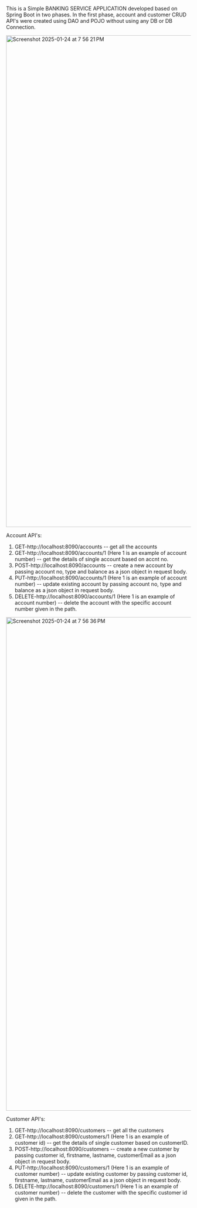 This is a Simple BANKING SERVICE APPLICATION developed based on Spring Boot in two phases.
In the first phase, account and customer CRUD API's were created using DAO and POJO without using any DB or DB Connection.

<img width="1343" alt="Screenshot 2025-01-24 at 7 56 21 PM" src="https://github.com/user-attachments/assets/306049f9-6dae-49bd-940c-8f0fc27d8718" />

Account API's:

1. GET-http://localhost:8090/accounts -- get all the accounts
2. GET-http://localhost:8090/accounts/1 (Here 1 is an example of account number) -- get the details of single account based on accnt no.
3. POST-http://localhost:8090/accounts -- create a new account by passing account no, type and balance as a json object in request body.
4. PUT-http://localhost:8090/accounts/1 (Here 1 is an example of account number) -- update existing account by passing account no, type and balance as a json object in request body.
5. DELETE-http://localhost:8090/accounts/1 (Here 1 is an example of account number) -- delete the account with the specific account number given in the path.

<img width="1348" alt="Screenshot 2025-01-24 at 7 56 36 PM" src="https://github.com/user-attachments/assets/7f36d92d-0a7b-482b-a6d4-4c3537b1515e" />

Customer API's:
1. GET-http://localhost:8090/customers -- get all the customers
2. GET-http://localhost:8090/customers/1 (Here 1 is an example of customer id) -- get the details of single customer based on customerID.
3. POST-http://localhost:8090/customers -- create a new customer by passing customer id, firstname, lastname, customerEmail as a json object in request body.
4. PUT-http://localhost:8090/customers/1 (Here 1 is an example of customer number) -- update existing customer by passing customer id, firstname, lastname, customerEmail as a json object in request body.
5. DELETE-http://localhost:8090/customers/1 (Here 1 is an example of customer number) -- delete the customer with the specific customer id given in the path.
